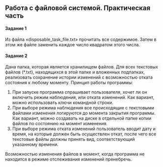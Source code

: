 ## Работа с файловой системой. Практическая часть

#### Задание 1
Из файла «disposable_task_file.txt» прочитать все содержимое. Затем в этом же файле заменить каждое число квадратом этого числа. 

#### Задание 2
Дана папка, которая является хранилищем файлов. Для всех текстовых файлов (*.txt), находящихся в этой папке и вложенных подпапках, реализовать сохранение истории изменений с возможностью отката состояния к любому моменту.
Принцип работы программы:
1.	При запуске программа спрашивает пользователя, хочет ли он включить режим наблюдения, или отката изменений. Как вариант, можно использовать ключи командной строки.
2.	При выборе режима наблюдения все происходящие с текстовыми файлами изменения логируются до момента закрытия программы. Как вариант, можно создавать на диске в отдельной папке копии файлов по состоянию на момент изменения.
3.	При выборе режима отката изменений пользователь вводит дату и время, на которые должен быть осуществлен откат, после чего все текстовые файлы должны принять вид, соответствующий указанному времени. 

Возможностью изменения файлов в момент, когда программа не находится в режиме отслеживания изменений пренебречь.

